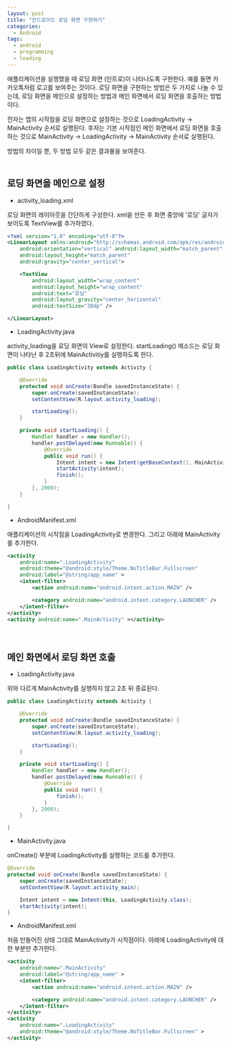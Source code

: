 ```yaml
---
layout: post
title: "안드로이드 로딩 화면 구현하기"
categories:
  - Android
tags:
  - android
  - programming
  - loading
---
```


애플리케이션을 실행했을 때 로딩 화면 (인트로)이 나타나도록 구현한다. 예를 들면 카카오톡처럼 로고를 보여주는 것이다. 로딩 화면을 구현하는 방법은 두 가지로 나눌 수 있는데, 로딩 화면을 메인으로 설정하는 방법과 메인 화면에서 로딩 화면을 호출하는 방법이다.

전자는 앱의 시작점을 로딩 화면으로 설정하는 것으로 LoadingActivity → MainActivity 순서로 실행된다. 후자는 기본 시작점인 메인 화면에서 로딩 화면을 호출하는 것으로 MainActivity → LoadingActivity → MainActivity 순서로 실행된다.

방법의 차이일 뿐, 두 방법 모두 같은 결과물을 보여준다.  
　

## 로딩 화면을 메인으로 설정

* activity_loading.xml  

로딩 화면의 레이아웃을 간단하게 구성한다. xml을 만든 후 화면 중앙에 '로딩' 글자가 보이도록 TextView를 추가하였다.

```xml
<?xml version="1.0" encoding="utf-8"?>
<LinearLayout xmlns:android="http://schemas.android.com/apk/res/android"
    android:orientation="vertical" android:layout_width="match_parent"
    android:layout_height="match_parent"
    android:gravity="center_vertical">

    <TextView
        android:layout_width="wrap_content"
        android:layout_height="wrap_content"
        android:text="로딩"
        android:layout_gravity="center_horizontal"
        android:textSize="30dp" />

</LinearLayout>
```


* LoadingActivity.java  

activity_loading을 로딩 화면의 View로 설정한다. startLoading() 메소드는 로딩 화면이 나타난 후 2초뒤에 MainActivitiy를 실행하도록 한다.

```java
public class LoadingActivity extends Activity {

    @Override
    protected void onCreate(Bundle savedInstanceState) {
        super.onCreate(savedInstanceState);
        setContentView(R.layout.activity_loading);

        startLoading();
    }

    private void startLoading() {
        Handler handler = new Handler();
        handler.postDelayed(new Runnable() {
            @Override
            public void run() {
                Intent intent = new Intent(getBaseContext(), MainActivity.class);
                startActivity(intent);
                finish();
            }
        }, 2000);
    }

}
```

* AndroidManifest.xml  

애플리케이션의 시작점을 LoadingActivity로 변경한다. 그리고 아래에 MainActivity를 추가한다.

```xml
<activity
    android:name=".LoadingActivity"
    android:theme="@android:style/Theme.NoTitleBar.Fullscreen"
    android:label="@string/app_name" >
    <intent-filter>
        <action android:name="android.intent.action.MAIN" />

        <category android:name="android.intent.category.LAUNCHER" />
    </intent-filter>
</activity>
<activity android:name=".MainActivity" ></activity>
```
  
　

## 메인 화면에서 로딩 화면 호출

* LoadingActivity.java  

위와 다르게 MainActivity를 실행하지 않고 2초 뒤 종료된다.

```java
public class LoadingActivity extends Activity {

    @Override
    protected void onCreate(Bundle savedInstanceState) {
        super.onCreate(savedInstanceState);
        setContentView(R.layout.activity_loading);

        startLoading();
    }

    private void startLoading() {
        Handler handler = new Handler();
        handler.postDelayed(new Runnable() {
            @Override
            public void run() {
                finish();
            }
        }, 2000);
    }

}
```

* MainActivity.java  

onCreate() 부분에 LoadingActivity를 실행하는 코드를 추가한다.

```java
@Override
protected void onCreate(Bundle savedInstanceState) {
    super.onCreate(savedInstanceState);
    setContentView(R.layout.activity_main);

    Intent intent = new Intent(this, LoadingActivity.class);
    startActivity(intent);
}
```

* AndroidManifest.xml  

처음 만들어진 상태 그대로 MainActivity가 시작점이다. 아래에 LoadingActivity에 대한 부분만 추가한다.

```xml
<activity
    android:name=".MainActivity"
    android:label="@string/app_name" >
    <intent-filter>
        <action android:name="android.intent.action.MAIN" />

        <category android:name="android.intent.category.LAUNCHER" />
    </intent-filter>
</activity>
<activity 
    android:name=".LoadingActivity"
    android:theme="@android:style/Theme.NoTitleBar.Fullscreen" >
</activity>
```
